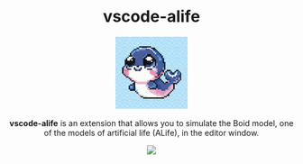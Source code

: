 <div align='center'>

# vscode-alife
![](/icon.png)

</div>

<p align="center">
<strong>vscode-alife</strong> is an extension that allows you to simulate the Boid model, one of the models of artificial life (ALife), in the editor window.
</p>

<p align="center">
  <img src="https://github.com/user-attachments/assets/e4140351-ff08-4e3d-ae97-387979ecdcfd"/>
</p>
